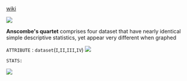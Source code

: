 
[wiki ](https://en.wikipedia.org/wiki/Anscombe%27s_quartet)

![](https://en.wikipedia.org/wiki/Anscombe%27s_quartet#/media/File:Anscombe%27s_quartet_3.svg)

**Anscombe's quartet** comprises four dataset that have nearly identical simple descriptive statistics, yet appear very different when graphed

`ATTRIBUTE` : `dataset`(`I`,`II`,`III`,`IV`)
![](https://github.com/HiteshGorana/awesome-data-science/blob/master/01%20Date-31-8-2018/img/fig2.png)

`STATS:`

![](https://github.com/HiteshGorana/awesome-data-science/blob/master/01%20Date-31-8-2018/img/fig1.png)
